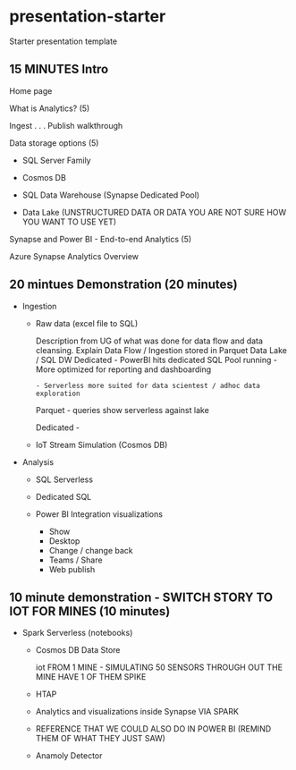 # presentation-starter
Starter presentation template

## 15 MINUTES Intro
Home page 

What is Analytics?  (5)

Ingest . . . Publish walkthrough

Data storage options  (5)

- SQL Server Family

- Cosmos DB

- SQL Data Warehouse (Synapse Dedicated Pool)

- Data Lake  (UNSTRUCTURED DATA OR DATA YOU ARE NOT SURE HOW YOU WANT TO USE YET)
  
Synapse and Power BI - End-to-end Analytics (5)

Azure Synapse Analytics Overview

## 20 mintues  Demonstration  (20 minutes)

- Ingestion
  
  - Raw data (excel file to SQL)
  
      Description from UG of what was done for data flow and data cleansing.
        Explain Data Flow / Ingestion stored in Parquet Data Lake / SQL DW Dedicated
        - PowerBI hits dedicated SQL Pool running 
        - More optimized for reporting and dashboarding
  
        - Serverless more suited for data scientest / adhoc data exploration

      Parquet - queries show serverless against lake

      Dedicated - 

  - IoT Stream Simulation (Cosmos DB)
  
- Analysis

  - SQL Serverless

  - Dedicated SQL

  - Power BI Integration visualizations
    - Show
    - Desktop
    - Change / change back
    - Teams / Share
    - Web publish


## 10 minute demonstration - SWITCH STORY TO IOT FOR MINES  (10 minutes)

  - Spark Serverless  (notebooks)

    - Cosmos DB Data Store

      iot FROM 1 MINE - SIMULATING 50 SENSORS THROUGH OUT THE MINE
      HAVE 1 OF THEM SPIKE

    - HTAP

    - Analytics and visualizations inside Synapse VIA SPARK
    - REFERENCE THAT WE COULD ALSO DO IN POWER BI (REMIND THEM OF WHAT THEY JUST SAW)
  
    - Anamoly Detector
